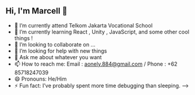 ## Hi, I'm Marcell 👋

- 🔭 I’m currently attend Telkom Jakarta Vocational School
- 🌱 I’m currently learning React , Unity , JavaScript, and some other cool things !
- 👯 I’m looking to collaborate on ...
- 🤔 I’m looking for help with new things
- 💬 Ask me about whatever you want
- 📫 How to reach me: Email : aonely.884@gmail.com / Phone : +62 85718247039
- 😄 Pronouns: He/Him
- ⚡ Fun fact: I’ve probably spent more time debugging than sleeping.
-->
